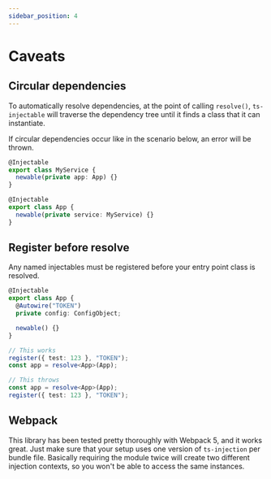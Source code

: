 ```yaml
---
sidebar_position: 4
---
```


# Caveats

## Circular dependencies

To automatically resolve dependencies, at the point of calling `resolve()`, `ts-injectable` will
traverse the dependency tree until it finds a class that it can instantiate.

If circular dependencies occur like in the scenario below, an error will be thrown.

```typescript
@Injectable
export class MyService {
  newable(private app: App) {}
}

@Injectable
export class App {
  newable(private service: MyService) {}
}
```

## Register before resolve

Any named injectables must be registered before your entry point class is resolved.

```typescript
@Injectable
export class App {
  @Autowire("TOKEN")
  private config: ConfigObject;

  newable() {}
}

// This works
register({ test: 123 }, "TOKEN");
const app = resolve<App>(App);

// This throws
const app = resolve<App>(App);
register({ test: 123 }, "TOKEN");
```

## Webpack

This library has been tested pretty thoroughly with Webpack 5, and it works great. Just make
sure that your setup uses one version of `ts-injection` per bundle file. Basically requiring the
module twice will create two different injection contexts, so you won't be able to access the same
instances.
